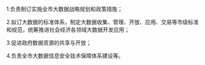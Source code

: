 1.负责制订实施全市大数据战略规划和政策措施；

2.拟订大数据的标准体系，制定大数据收集、管理、开放、应用、交易等市级标准和规范，统筹推进社会经济各领域大数据开发应用；

3.促进政府数据资源的共享与开放；

4.负责全市大数据信息安全技术保障体系建设等。